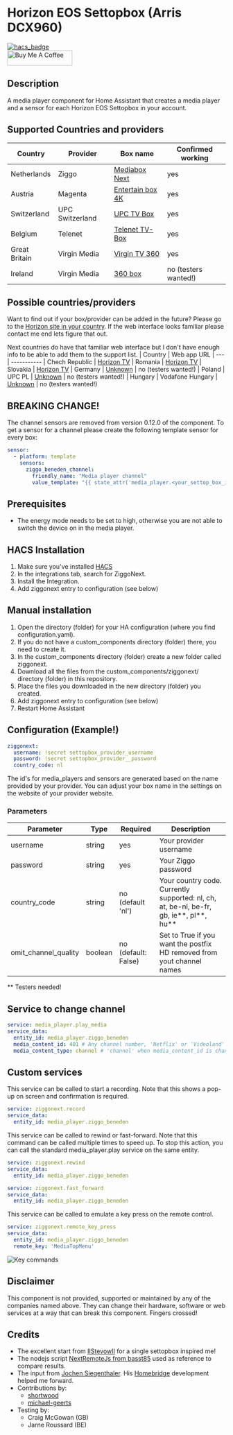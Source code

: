 # Horizon EOS Settopbox (Arris DCX960)

[![hacs_badge](https://img.shields.io/badge/HACS-Default-orange.svg?style=for-the-badge)](https://github.com/custom-components/hacs)
<br><a href="https://www.buymeacoffee.com/sholofly" target="_blank"><img src="https://cdn.buymeacoffee.com/buttons/default-black.png" width="150px" height="35px" alt="Buy Me A Coffee" style="height: 35px !important;width: 150px !important;" ></a>

## Description

A media player component for Home Assistant that creates a media player and a sensor for each Horizon EOS Settopbox in your account.

## Supported Countries and providers

| Country | Provider | Box name | Confirmed working
| --- | ----------- | --- | -----------|
| Netherlands | Ziggo | [Mediabox Next](https://www.ziggo.nl/televisie/mediaboxen/mediabox-next#ziggo-tv) | yes
| Austria | Magenta | [Entertain box 4K](https://www.magenta.at/entertain-box) | yes
| Switzerland | UPC Switzerland | [UPC TV Box](https://www.upc.ch/en/television/learn-about-tv/tv/) | yes
| Belgium | Telenet | [Telenet TV-Box](https://www2.telenet.be/nl/klantenservice/ontdek-de-telenet-tv-box/) | yes
| Great Britain | Virgin Media | [Virgin TV 360](https://www.virginmedia.com/shop/tv/virgin-tv-360) | yes
| Ireland | Virgin Media | [360 box](https://www.virginmedia.ie/virgintv360support/) | no (testers wanted!)



## Possible countries/providers
Want to find out if your box/provider can be added in the future? Please go to the [Horizon site in your country](https://www.horizon.tv). If the web interface looks familiar please contact me end lets figure that out.

Next countries do have that familiar web interface but I don't have enough info to be able to add them to the support list. 
| Country | Web app URL 
| --- | ----------- 
| Chech Republic | [Horizon TV](https://www.horizon.tv/cs_cz)
| Romania | [Horizon TV](https://www.horizon.tv/ro_ro)
| Slovakia | [Horizon TV](https://www.horizon.tv/sk_sk)
| Germany | [Unknown](https://www.horizon.tv/de_de) | no (testers wanted!)
| Poland | UPC PL | [Unknown](https://www.horizon.tv/pl_pl.html) | no (testers wanted!)
| Hungary | Vodafone Hungary | [Unknown](https://www.horizon.tv/hu_hu.html) | no (testers wanted!)


## BREAKING CHANGE!

The channel sensors are removed from version 0.12.0 of the component. To get a sensor for a channel please create the following template sensor for every box:

```yaml
sensor:
  - platform: template
    sensors:
      ziggo_beneden_channel:
        friendly_name: "Media player channel"
        value_template: "{{ state_attr('media_player.<your_settop_box_id>', 'channel') }}"
```

## Prerequisites

- The energy mode needs to be set to high, otherwise you are not able to switch the device on in the media player.

## HACS Installation

1. Make sure you've installed [HACS](https://hacs.xyz/docs/installation/prerequisites)
2. In the integrations tab, search for ZiggoNext.
3. Install the Integration.
4. Add ziggonext entry to configuration (see below)

## Manual installation

1. Open the directory (folder) for your HA configuration (where you find configuration.yaml).
2. If you do not have a custom_components directory (folder) there, you need to create it.
3. In the custom_components directory (folder) create a new folder called ziggonext.
4. Download all the files from the custom_components/ziggonext/ directory (folder) in this repository.
5. Place the files you downloaded in the new directory (folder) you created.
6. Add ziggonext entry to configuration (see below)
7. Restart Home Assistant

## Configuration (Example!)

```yaml
ziggonext:
  username: !secret settopbox_provider_username
  password: !secret settopbox_provider__password
  country_code: nl 
```

The id's for media_players and sensors are generated based on the name provided by your provider. You can adjust your box name in the settings on the website of your provider website.

### Parameters

| Parameter | Type | Required | Description
| --- | ----------- | --- | --- |
| username | string | yes | Your provider username |
| password | string | yes | Your Ziggo password |
| country_code | string | no (default 'nl')| Your country code. Currently supported: nl, ch, at, be-nl, be-fr, gb, ie**, pl**, hu** |
| omit_channel_quality | boolean | no (default: False)| Set to True if you want the postfix HD removed from yout channel names
** Testers needed!


## Service to change channel

```yaml
service: media_player.play_media
service_data:
  entity_id: media_player.ziggo_beneden
  media_content_id: 401 # Any channel number, 'Netflix' or 'Videoland'
  media_content_type: channel # 'channel' when media_content_id is channelnumber, 'app' when media_content_id is 'Netflix' or 'Videoland' 
```

## Custom services

This service can be called to start a recording. Note that this shows a pop-up on screen and confirmation is required.

```yaml
service: ziggonext.record
service_data:
  entity_id: media_player.ziggo_beneden
```

This service can be called to rewind or fast-forward. 
Note that this command can be called multiple times to speed up.
To stop this action, you can call the standard media_player.play service on the same entity.

```yaml
service: ziggonext.rewind
service_data:
  entity_id: media_player.ziggo_beneden

service: ziggonext.fast_forward
service_data:
  entity_id: media_player.ziggo_beneden
```

This service can be called to emulate a key press on the remote control.

```yaml
service: ziggonext.remote_key_press
service_data:
  entity_id: media_player.ziggo_beneden
  remote_key: 'MediaTopMenu'
```
![Key commands](images/remote.png)

## Disclaimer

This component is not provided, supported or maintained by any of the companies named above. They can change their hardware, software or web services at a way that can break this  component. Fingers crossed!
## Credits

- The excellent start from [IIStevowII](https://github.com/IIStevowII/ziggo-mediabox-next) for a single settopbox inspired me!
- The nodejs script [NextRemoteJs from basst85](https://github.com/basst85/NextRemoteJs/) used as reference to compare results.
- The input from [Jochen Siegenthaler](https://github.com/jsiegenthaler/). His [Homebridge](https://github.com/jsiegenthaler/homebridge-eosstb) development helped me forward.
- Contributions by:
  - [shortwood](https://github.com/shortwood)
  - [michael-geerts](https://github.com/michael-geerts)
- Testing by:
  - Craig McGowan (GB)
  - Jarne Roussard (BE)
